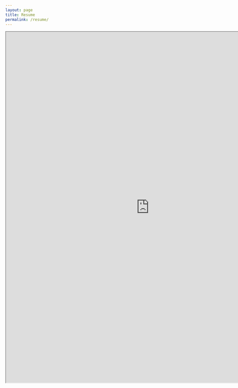 ```yaml
---
layout: page
title: Resume
permalink: /resume/
---
```


<iframe src="https://resume.creddle.io/embed/6t6vsbz6vy9"
  width="900" height="1100" seamless></iframe> 
